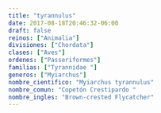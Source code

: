 ```yaml
---
title: "tyrannulus"
date: 2017-08-18T20:46:32-06:00
draft: false
reinos: ["Animalia"]
divisiones: ["Chordata"]
clases: ["Aves"]
ordenes: ["Passeriformes"]
familias: ["Tyrannidae "]
generos: ["Myiarchus"]
nombre_cientifico: "Myiarchus tyrannulus"
nombre_comun: "Copetón Crestipardo "
nombre_ingles: "Brown-crested Flycatcher"
---
```

